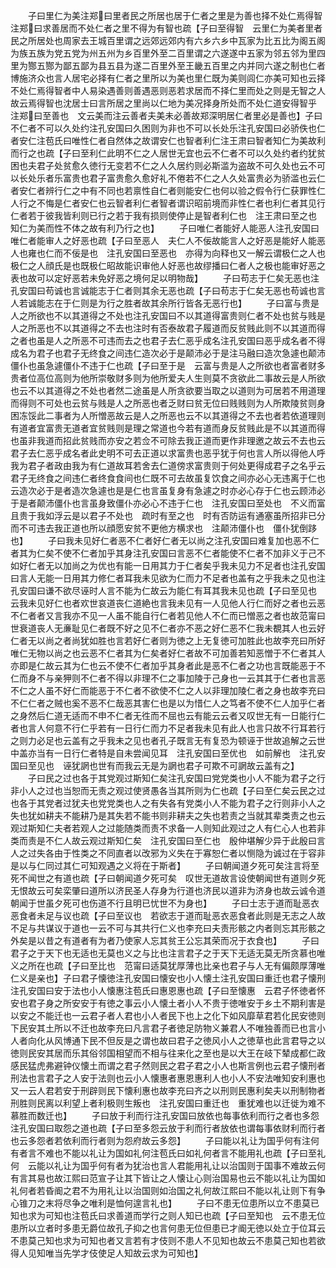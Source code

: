 <!-- { "loadSidebar": true } -->
　　子曰里仁为美注郑曰里者民之所居也居于仁者之里是为善也择不处仁焉得智注郑曰求善居而不处仁者之里不得为有智也疏【子曰至得智　云里仁为美者里者民之所居处也周家去王城百里谓之远郊远郊内有六乡六乡中瓦家为比五比为阁五阁为族五族为党五党为州五州为乡百里外至二百里谓之六遂遂中五家为邻五邻为里四里为酂五酂为鄙五鄙为县五县为遂二百里外至王畿五百里之内并同六遂之制也仁者博施济众也言人居宅必择有仁者之里所以为美也里仁既为美则闾仁亦美可知也云择不处仁焉得智者中人易染遇善则善遇恶则恶若求居而不择仁里而处之则是无智之人故云焉得智也沈居士曰言所居之里尚以仁地为美况择身所处而不处仁道安得智乎　注郑曰至善也　文云美而注云善者夫美未必善故郑深明居仁者里必是善也】子曰不仁者不可以久处约注孔安国曰久困则为非也不可以长处乐注孔安国曰必骄佚也仁者安仁注苞氏曰唯性仁者自然体之故谓安仁也智者利仁注王肃曰智者知仁为美故利而行之也疏【子曰至利仁此明不仁之人居世无宜也云不仁者不可以久处约者约犹贫困也夫君子处贫愈久徳行无变若不仁之人久居约则必斯滥为盗故不可久处也云不可以长处乐者乐富贵也君子富贵愈久愈好礼不倦若不仁之人久处富贵必为骄滥也云仁者安仁者辨行仁之中有不同也若禀性自仁者则能安仁也何以验之假令行仁获罪性仁人行之不悔是仁者安仁也云智者利仁者智者谓识昭前境而非性仁者也利仁者其见行仁者若于彼我皆利则已行之若于我有损则使停止是智者利仁也　注王肃曰至之也　知仁为美而性不体之故有利乃行之也】
　　子曰唯仁者能好人能恶人注孔安国曰唯仁者能审人之好恶也疏【子曰至恶人　夫仁人不佞故能言人之好恶是能好人能恶人也雍也仁而不佞是也　注孔安国曰至恶也　亦得为向释也又一解云谓极仁之人也极仁之人顔氏是也既极仁昭故能识审他人好恶也故缪播曰仁者人之极也能审好恶之表也故可以定好恶若未免好恶之境何足以明物哉】
　　子曰苟志于仁矣无恶也注孔安国曰苟诚也言诚能志于仁者则其余无恶也疏【子曰苟志于仁矣无恶也苟诚也言人若诚能志在于仁则是为行之胜者故其余所行皆各无恶行也】
　　子曰富与贵是人之所欲也不以其道得之不处也注孔安国曰不以其道得富贵则仁者不处也贫与贱是人之所恶也不以其道得之不去也注时有否泰故君子履道而反贫贱此则不以其道而得之者也虽是人之所恶不可违而去之也君子去仁恶乎成名注孔安国曰恶乎成名者不得成名为君子也君子无终食之间违仁造次必于是颠沛必于是注马融曰造次急遽也颠沛僵仆也虽急遽僵仆不违于仁也疏【子曰至于是　云富与贵是人之所欲也者富者财多贵者位高位高则为他所崇敬财多则为他所爱夫人生则莫不贪欲此二事故云是人所欲也云不以其道得之不处也者然二途虽是人所贪欲要当取之以道则为可居若不用道理而得则不可处也云贫与贱是人之所恶也者乏财曰贫无位曰贱贱则为人所欺陵贫则身困冻馁此二事者为人所憎恶故云是人之所恶也云不以其道得之不去也者若依道理则有道者宜富贵无道者宜贫贱则是理之常道也今若有道而身反贫贱此是不以其道而得也虽非我道而招此贫贱而亦安之若佥不可除去我正道而更作非理邀之故云不去也云君子去仁恶乎成名者此史明不可去正道以求富贵也恶乎犹于何也言人所以得他人呼我为君子者政由我为有仁道故耳若舍去仁道傍求富贵则于何处更得成君子之名乎云君子无终食之间违仁者终食食间也仁既不可去故虽复饮食之间亦必心无违离于仁也云造次必于是者造次急遽也是是仁也言虽复身有急遽之时亦必心存于仁也云顾沛必于是者颠沛僵仆也言虽身致僵仆亦必心不违于仁也　注孔安国曰至处也　不义而富且贵于我如浮云是以君子不处也　疏时有至之也　时有否防运有通塞虽所招非已分而不可违去我正道也所以顔愿安贫不更他方横求也　注颠沛僵仆也　僵仆犹倒跢也】
　　子曰我未见好仁者恶不仁者好仁者无以尚之注孔安国曰难复加也恶不仁者其为仁矣不使不仁者加乎其身注孔安国曰言恶不仁者能使不仁者不加非义于己不如好仁者无以加尚之为优也有能一日用其力于仁者矣乎我未见力不足者也注孔安国曰言人无能一日用其力修仁者耳我未见欲为仁而力不足者也盖有之乎我未之见也注孔安国曰谦不欲尽诬时人言不能为仁故云为能仁有耳其我未见也疏【子曰至见也　云我未见好仁也者欢世哀道丧仁道絶也言我未见有一人见他人行仁而好之者也云恶不仁者者又言我亦不见一人虽不能自行仁者若见他人不仁而已憎恶之者也故范甯曰世衰道丧人无亷耻见仁者既不好之见不仁者亦不恶之好仁恶不仁我未覩其人也云好仁者无以尚之者尚犹如胜也言若好仁者则为徳之上无复徳可加胜此也故李充曰所好唯仁无物以尚之也云恶不仁者其为仁矣者好仁者故不可加善若知恶憎于不仁者其人亦即是仁故云其为仁也云不使不仁者加乎其身者此是恶不仁者之功也言既能恶于不仁而身不与亲狎则不仁者不得以非理不仁之事加陵于己身也一云其其于仁者也言恶不仁之人虽不好仁而能恶于不仁者不欲使不仁之人以非理加陵仁者之身也故李充曰不仁仁者之贼也奚不恶不仁哉恶其害仁也是以为惜仁人之笃者不使不仁人加乎仁者之身然后仁道无适而不申不仁者无徃而不屈也云有能云云者又叹世无有一日能行仁者也言人何意不行仁乎若有一日行仁而力不足者我未见有此人也言只故不行耳若行之则力必足也云盖有之乎我未之见也者孔子既言无有复恐为顿诬于世故追解之云世中盖亦当有一日行仁者特是自未尝闻见耳　注孔安国曰至优也　如前解也　注孔安国曰至见也　诬犹誷也世有而我云无是为誷也君子可欺不可誷故云盖有之】
　　子曰民之过也各于其党观过斯知仁矣注孔安国曰党党类也小人不能为君子之行非小人之过也当恕而无责之观过使贤愚各当其所则为仁也疏【子曰至仁矣云民之过也各于其党者过犹夫也党党类也人之有失各有党类小人不能为君子之行则非小人之失也犹如耕夫不能耕乃是其失若不能书则非耕夫之失也若责之当就其辈类责之也云观过斯知仁夫者若观人之过能随类而责不求备一人则知此观过之人有仁心人也若非类而责是不仁人故云观过斯知仁矣　注孔安国曰至仁也　殷仲堪解少异于此殷曰言人之过失各由于性类之不同直者以改邪为义失在于寡恕仁者以恻隐为诚过在于容非是以与仁同过其仁可知观遇之义将在于斯者】
　　子曰朝闻道夕死可矣注言将至死不闻世之有道也疏【子曰朝闻道夕死可矣　叹世无道故言设使朝闻世有道则夕死无恨故云可矣栾肇曰道所以济民圣人存身为行道也济民以道非为济身也故云诚令道朝闻于世虽夕死可也伤道不行且明已忧世不为身也】
　　子曰士志于道而耻恶衣恶食者未足与议也疏【子曰至议也　若欲志于道而耻恶衣恶食者此则是无志之人故不足与共谋议于道也一云不可与其共行仁义也李充曰夫责形骸之内者则忘其形骸之外矣是以昔之有道者有为者乃使家人忘其贫王公忘其荣而况于衣食也】
　　子曰君子之于天下也无适也无莫也义之与比也注言君子之于天下无适无莫无所贪慕也唯义之所在也疏【子曰至比也　范甯曰适莫犹厚薄也比亲也君子与人无有偏颇厚薄唯仁义是亲也】子曰君子懐徳注孔安国曰懐安也小人懐土注孔安国曰重迁也君子懐刑注孔安国曰安于法也小人懐惠注苞氏曰惠恩惠也疏【子曰至懐惠　云君子怀徳者怀安也君子身之所安安于有徳之事云小人懐土者小人不贵于徳唯安于乡土不期利害是以安之不能迁也一云君子者人君也小人者民下也上之化下如风靡草君若化民安徳则下民安其土所以不迁也故李充曰凡言君子者徳足防物义兼君人不唯独善而已也言小人者向化从风博通下民不但反是之谓也故曰君子之徳风小人之徳草也此言君导之以徳则民安其居而乐其俗邻国相望而不相与往来化之至也是以大王在岐下辇成都仁政感民猛虎弗避钟仪懐土而谓之君子然则民之君子君之小人也斯言例也云君子懐刑者刑法也言君子之人安于法则也云小人懐惠者惠恩惠利人也小人不安法唯知安利惠也又一云人君若安于刑辟则民下懐利惠也故李充曰齐之以刑则民惠利矣夫以刑制物者刑胜则民离以利望上者利极则生叛也　注孔安国曰重迁也　重犹难也以迁徙为难不慕胜而数迁也】
　　子曰放于利而行注孔安国曰放依也每事依利而行之者也多怨注孔安国曰取怨之道也疏【子曰至多怨云放于利而行者放依也谓每事依财利而行者也云多怨者若依利而行者则为怨府故云多怨】
　　子曰能以礼让为国乎何有注何有者言不难也不能以礼让为国如礼何注苞氏曰如礼何者言不能用礼也疏【子曰至礼何　云能以礼让为国乎何有者为犹治也言人君能用礼让以治国则于国事不难故云何有言其易也故江熙曰范宣子让其下皆让之人懐让心则治国易也云不能以礼让为国如礼何者若昏阍之君不为用礼让以治国则如治国之礼何故江熙曰不能以礼让则下有争心锥刀之末将尽争之唯利是恤何遑言礼也】
　　子曰不患无位患所以立不患莫已知也求为可知也注苞氏曰求善道而学行之则人知已也疏【子曰至知也　云不患无位患所以立者时多患无爵位故孔子抑之也言何患无位但患已才阍无徳以处立于位耳云不患莫己知也求为可知也者又言若有才伎则不患人不见知也故云不患莫己知也若欲得人见知唯当先学才伎使足人知故云求为可知也】
